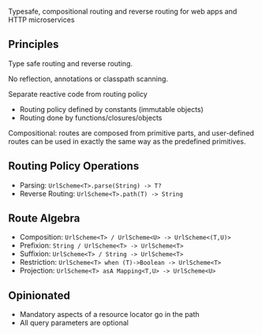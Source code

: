 Typesafe, compositional routing and reverse routing for web apps and HTTP microservices


## Principles

Type safe routing and reverse routing.

No reflection, annotations or classpath scanning.

Separate reactive code from routing policy

* Routing policy defined by constants (immutable objects)
* Routing done by functions/closures/objects

Compositional: routes are composed from primitive parts, and user-defined routes can be used in exactly the same way as the predefined primitives.


## Routing Policy Operations

* Parsing: `UrlScheme<T>.parse(String) -> T?`
* Reverse Routing: `UrlScheme<T>.path(T) -> String`


## Route Algebra

* Composition: `UrlScheme<T> / UrlScheme<U> -> UrlScheme<(T,U)>`
* Prefixion: `String / UrlScheme<T> -> UrlScheme<T>`
* Suffixion: `UrlScheme<T> / String -> UrlScheme<T>`
* Restriction: `UrlScheme<T> when (T)->Boolean -> UrlScheme<T>`
* Projection: `UrlScheme<T> asA Mapping<T,U> -> UrlScheme<U>` 


## Opinionated

* Mandatory aspects of a resource locator go in the path
* All query parameters are optional

